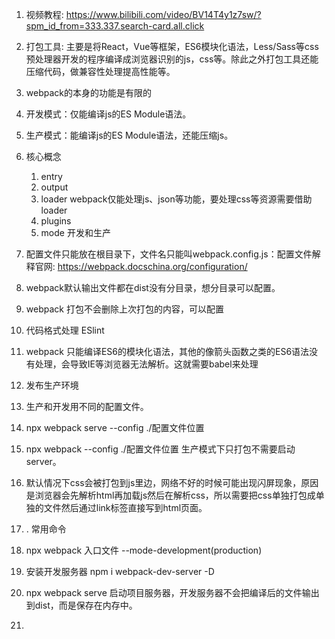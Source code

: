 1. 视频教程: https://www.bilibili.com/video/BV14T4y1z7sw/?spm_id_from=333.337.search-card.all.click
2. 打包工具: 主要是将React，Vue等框架，ES6模块化语法，Less/Sass等css预处理器开发的程序编译成浏览器识别的js，css等。除此之外打包工具还能压缩代码，做兼容性处理提高性能等。
3. webpack的本身的功能是有限的
  1. 开发模式：仅能编译js的ES Module语法。  
  2. 生产模式：能编译js的ES Module语法，还能压缩js。    
4. 核心概念
    1. entry
    2. output
    3. loader webpack仅能处理js、json等功能，要处理css等资源需要借助loader   
    4. plugins
    5. mode  开发和生产
5. 配置文件只能放在根目录下，文件名只能叫webpack.config.js：配置文件解释官网: https://webpack.docschina.org/configuration/     
6. webpack默认输出文件都在dist没有分目录，想分目录可以配置。   
7. webpack 打包不会删除上次打包的内容，可以配置
8. 代码格式处理 ESlint
9. webpack 只能编译ES6的模块化语法，其他的像箭头函数之类的ES6语法没有处理，会导致IE等浏览器无法解析。这就需要babel来处理  
10. 发布生产环境
  1. 生产和开发用不同的配置文件。   
  2. npx webpack serve --config ./配置文件位置
  3. npx webpack --config ./配置文件位置    生产模式下只打包不需要启动server。
11. 默认情况下css会被打包到js里边，网络不好的时候可能出现闪屏现象，原因是浏览器会先解析html再加载js然后在解析css，所以需要把css单独打包成单独的文件然后通过link标签直接写到html页面。

12. . 常用命令
  1. npx webpack 入口文件  --mode-development(production)   
  2. 安装开发服务器 npm i webpack-dev-server -D   
  3. npx webpack serve 启动项目服务器，开发服务器不会把编译后的文件输出到dist，而是保存在内存中。

12. 

